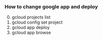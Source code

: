 ### How to change google app and deploy

0) gcloud projects list
1) gcloud config set project <project-id>
2) gcloud app deploy
3) gcloud app browse